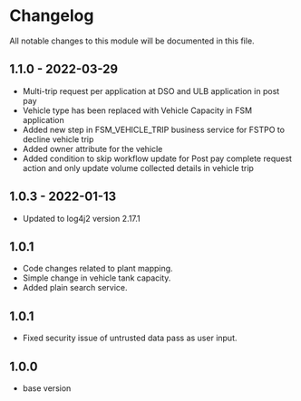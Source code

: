 
# Changelog
All notable changes to this module will be documented in this file.

## 1.1.0 - 2022-03-29
- Multi-trip request per application at DSO and ULB application in post pay
- Vehicle type has been replaced with Vehicle Capacity in FSM application 
- Added new step in FSM_VEHICLE_TRIP business service for FSTPO to decline vehicle trip 
- Added owner attribute for the vehicle
- Added condition to skip workflow update for Post pay complete request action and only update volume collected details in vehicle trip

## 1.0.3 - 2022-01-13

- Updated to log4j2 version 2.17.1

## 1.0.1

- Code changes related to plant mapping.
- Simple change in vehicle tank capacity.
- Added plain search service.

## 1.0.1

- Fixed security issue of untrusted data pass as user input.


## 1.0.0

- base version